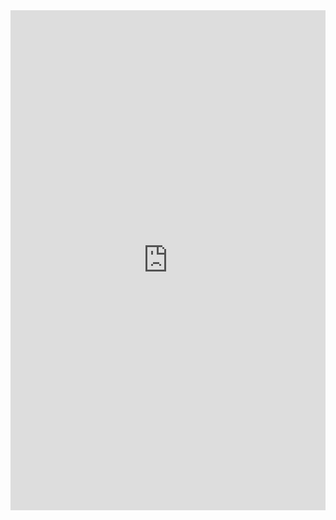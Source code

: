 <iframe class="repl" width="100%" height="800px" frameborder="0" src="https://repl.it/@azablan/yell?lite=true"></iframe>
